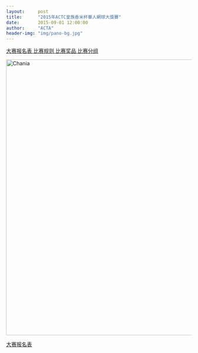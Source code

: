 ```yaml
---
layout:     post
title:      "2015年ACTC皇族香米杯華人網球大獎賽"
date:       2015-09-01 12:00:00
author:     "ACTA"
header-img: "img/pano-bg.jpg"
---
```


<p class="text-center">
<a href="http://actc.org.au/0.register/" class="btn btn-success btn-lg active" role="button"> 大赛报名表 </a>
<a href="http://actc.org.au/2015/08/31/2015-comp-rule/" class="btn btn-primary btn-lg disabled" role="button"> 比赛规则 </a>
<a href="#" class="btn btn-info btn-lg disabled" role="button"> 比赛奖品 </a>
<a href="#" class="btn btn-warning btn-lg disabled" role="button"> 比赛分组 </a>
</p>

<div class="container">
    <img class="img-responsive" src="{{ site.baseurl }}/img/2015-poster.jpg" alt="Chania" width="750" />
</div>

<a href="http://actc.org.au/0.register/" class="btn btn-success btn-lg btn-block active"> 大赛报名表 </a>

